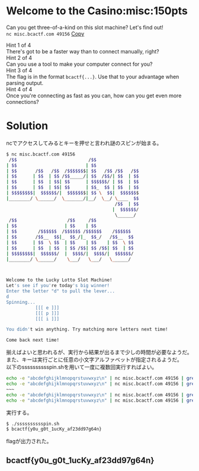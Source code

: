 # Welcome to the Casino:misc:150pts
Can you get three-of-a-kind on this slot machine? Let's find out!  
`nc misc.bcactf.com 49156` [Copy](https://play.bcactf.com/challenges/73da2ad6-8fd1-4026-9e6a-058f9dd581dd/solve#)  
  
Hint 1 of 4  
There's got to be a faster way than to connect manually, right?  
Hint 2 of 4  
Can you use a tool to make your computer connect for you?  
Hint 3 of 4  
The flag is in the format `bcactf{...}`. Use that to your advantage when parsing output.  
Hint 4 of 4  
Once you're connecting as fast as you can, how can you get even more connections?  

# Solution
ncでアクセスしてみるとキーを押せと言われ謎のスピンが始まる。  
```bash
$ nc misc.bcactf.com 49156
 /$$                           /$$
| $$                          | $$
| $$       /$$   /$$  /$$$$$$$| $$   /$$ /$$   /$$
| $$      | $$  | $$ /$$_____/| $$  /$$/| $$  | $$
| $$      | $$  | $$| $$      | $$$$$$/ | $$  | $$
| $$      | $$  | $$| $$      | $$_  $$ | $$  | $$
| $$$$$$$$|  $$$$$$/|  $$$$$$$| $$ \  $$|  $$$$$$$
|________/ \______/  \_______/|__/  \__/ \____  $$
                                         /$$  | $$
                                        |  $$$$$$/
                                         \______/
 /$$                   /$$     /$$
| $$                  | $$    | $$
| $$        /$$$$$$  /$$$$$$ /$$$$$$    /$$$$$$
| $$       /$$__  $$|_  $$_/|_  $$_/   /$$__  $$
| $$      | $$  \ $$  | $$    | $$    | $$  \ $$
| $$      | $$  | $$  | $$ /$$| $$ /$$| $$  | $$
| $$$$$$$$|  $$$$$$/  |  $$$$/|  $$$$/|  $$$$$$/
|________/ \______/    \___/   \___/   \______/



Welcome to the Lucky Lotto Slot Machine!
Let's see if you're today's big winner!
Enter the letter "d" to pull the lever...
d
Spinning...
           [[[ e ]]]
           [[[ p ]]]
           [[[ i ]]]

You didn't win anything. Try matching more letters next time!

Come back next time!
```
揃えばよいと思われるが、実行から結果が出るまで少しの時間が必要なようだ。  
また、キーは実行ごとに任意の小文字アルファベットが指定されるようだ。  
以下のsssssssssspin.shを用いて一度に複数回実行すればよい。  
```sh:sssssssssspin.sh
echo -e "abcdefghijklmnopqrstuvwxyz\n" | nc misc.bcactf.com 49156 | grep ctf &
echo -e "abcdefghijklmnopqrstuvwxyz\n" | nc misc.bcactf.com 49156 | grep ctf &
~~~
echo -e "abcdefghijklmnopqrstuvwxyz\n" | nc misc.bcactf.com 49156 | grep ctf &
echo -e "abcdefghijklmnopqrstuvwxyz\n" | nc misc.bcactf.com 49156 | grep ctf &
```
実行する。  
```bash
$ ./sssssssssspin.sh
$ bcactf{y0u_g0t_1ucKy_af23dd97g64n}
```
flagが出力された。  

## bcactf{y0u_g0t_1ucKy_af23dd97g64n}